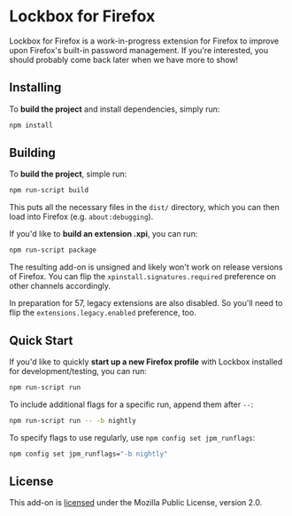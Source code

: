 # Lockbox for Firefox

Lockbox for Firefox is a work-in-progress extension for Firefox to improve upon
Firefox's built-in password management. If you're interested, you should
probably come back later when we have more to show!

## Installing

To **build the project** and install dependencies, simply run:

```sh
npm install
```

## Building

To **build the project**, simple run:

```sh
npm run-script build
```

This puts all the necessary files in the `dist/` directory, which you can then
load into Firefox (e.g. `about:debugging`).

If you'd like to **build an extension .xpi**, you can run:

```sh
npm run-script package
```

The resulting add-on is unsigned and likely won't work on release versions of
Firefox. You can flip the `xpinstall.signatures.required` preference on other
channels accordingly.

In preparation for 57, legacy extensions are also disabled. So you'll need to flip the `extensions.legacy.enabled` preference, too.

## Quick Start

If you'd like to quickly **start up a new Firefox profile** with Lockbox
installed for development/testing, you can run:

```sh
npm run-script run
```

To include additional flags for a specific run, append them after `--`:

```sh
npm run-script run -- -b nightly
```

To specify flags to use regularly, use `npm config set jpm_runflags`:

```sh
npm config set jpm_runflags="-b nightly"
```

## License

This add-on is [licensed][license-link] under the Mozilla Public License,
version 2.0.

[license-link]: /LICENSE
